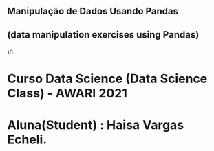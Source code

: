 ## Manipulação de Dados Usando Pandas
## (data manipulation exercises using Pandas)
\n
# Curso Data Science (Data Science Class) - AWARI 2021 
# Aluna(Student) : Haisa Vargas Echeli.
